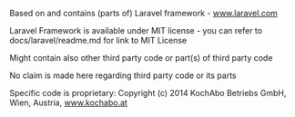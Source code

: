 Based on and contains (parts of) Laravel framework - www.laravel.com

Laravel Framework is available under MIT license - you can refer to docs/laravel/readme.md for link to MIT License

Might contain also other third party code or part(s) of third party code

No claim is made here regarding third party code or its parts

Specific code is proprietary: Copyright (c) 2014 KochAbo Betriebs GmbH, Wien, Austria, www.kochabo.at
